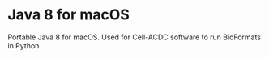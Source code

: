# Java 8 for macOS
Portable Java 8 for macOS. Used for Cell-ACDC software to run BioFormats in Python
